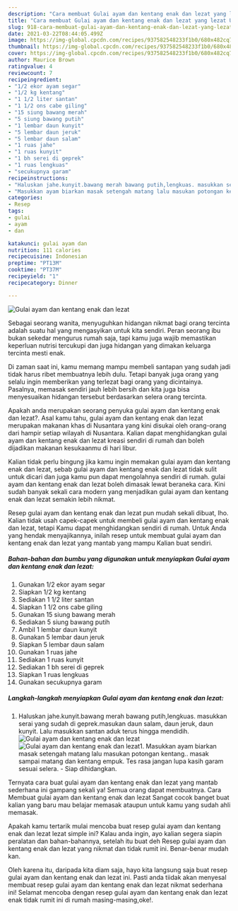 ```yaml
---
description: "Cara membuat Gulai ayam dan kentang enak dan lezat yang lezat Untuk Jualan"
title: "Cara membuat Gulai ayam dan kentang enak dan lezat yang lezat Untuk Jualan"
slug: 918-cara-membuat-gulai-ayam-dan-kentang-enak-dan-lezat-yang-lezat-untuk-jualan
date: 2021-03-22T08:44:05.499Z
image: https://img-global.cpcdn.com/recipes/937582548233f1b0/680x482cq70/gulai-ayam-dan-kentang-enak-dan-lezat-foto-resep-utama.jpg
thumbnail: https://img-global.cpcdn.com/recipes/937582548233f1b0/680x482cq70/gulai-ayam-dan-kentang-enak-dan-lezat-foto-resep-utama.jpg
cover: https://img-global.cpcdn.com/recipes/937582548233f1b0/680x482cq70/gulai-ayam-dan-kentang-enak-dan-lezat-foto-resep-utama.jpg
author: Maurice Brown
ratingvalue: 4
reviewcount: 7
recipeingredient:
- "1/2 ekor ayam segar"
- "1/2 kg kentang"
- "1 1/2 liter santan"
- "1 1/2 ons cabe giling"
- "15 siung bawang merah"
- "5 siung bawang putih"
- "1 lembar daun kunyit"
- "5 lembar daun jeruk"
- "5 lembar daun salam"
- "1 ruas jahe"
- "1 ruas kunyit"
- "1 bh serei di geprek"
- "1 ruas lengkuas"
- "secukupnya garam"
recipeinstructions:
- "Haluskan jahe.kunyit.bawang merah bawang putih,lengkuas. masukkan serai yang sudah di geprek.masukan daun salam, daun jeruk, daun kunyit. Lalu masukkan santan aduk terus hingga mendidih."
- "Masukkan ayam biarkan masak setengah matang lalu masukan potongan kentang.. masak sampai matang dan kentang empuk. Tes rasa jangan lupa kasih garam sesuai selera. Siap dihidangkan."
categories:
- Resep
tags:
- gulai
- ayam
- dan

katakunci: gulai ayam dan 
nutrition: 111 calories
recipecuisine: Indonesian
preptime: "PT13M"
cooktime: "PT37M"
recipeyield: "1"
recipecategory: Dinner

---
```



![Gulai ayam dan kentang enak dan lezat](https://img-global.cpcdn.com/recipes/937582548233f1b0/680x482cq70/gulai-ayam-dan-kentang-enak-dan-lezat-foto-resep-utama.jpg)

Sebagai seorang wanita, menyuguhkan hidangan nikmat bagi orang tercinta adalah suatu hal yang mengasyikan untuk kita sendiri. Peran seorang ibu bukan sekedar mengurus rumah saja, tapi kamu juga wajib memastikan keperluan nutrisi tercukupi dan juga hidangan yang dimakan keluarga tercinta mesti enak.

Di zaman  saat ini, kamu memang mampu membeli santapan yang sudah jadi tidak harus ribet membuatnya lebih dulu. Tetapi banyak juga orang yang selalu ingin memberikan yang terlezat bagi orang yang dicintainya. Pasalnya, memasak sendiri jauh lebih bersih dan kita juga bisa menyesuaikan hidangan tersebut berdasarkan selera orang tercinta. 



Apakah anda merupakan seorang penyuka gulai ayam dan kentang enak dan lezat?. Asal kamu tahu, gulai ayam dan kentang enak dan lezat merupakan makanan khas di Nusantara yang kini disukai oleh orang-orang dari hampir setiap wilayah di Nusantara. Kalian dapat menghidangkan gulai ayam dan kentang enak dan lezat kreasi sendiri di rumah dan boleh dijadikan makanan kesukaanmu di hari libur.

Kalian tidak perlu bingung jika kamu ingin memakan gulai ayam dan kentang enak dan lezat, sebab gulai ayam dan kentang enak dan lezat tidak sulit untuk dicari dan juga kamu pun dapat mengolahnya sendiri di rumah. gulai ayam dan kentang enak dan lezat boleh dimasak lewat beraneka cara. Kini sudah banyak sekali cara modern yang menjadikan gulai ayam dan kentang enak dan lezat semakin lebih nikmat.

Resep gulai ayam dan kentang enak dan lezat pun mudah sekali dibuat, lho. Kalian tidak usah capek-capek untuk membeli gulai ayam dan kentang enak dan lezat, tetapi Kamu dapat menghidangkan sendiri di rumah. Untuk Anda yang hendak menyajikannya, inilah resep untuk membuat gulai ayam dan kentang enak dan lezat yang mantab yang mampu Kalian buat sendiri.

<!--inarticleads1-->

##### Bahan-bahan dan bumbu yang digunakan untuk menyiapkan Gulai ayam dan kentang enak dan lezat:

1. Gunakan 1/2 ekor ayam segar
1. Siapkan 1/2 kg kentang
1. Sediakan 1 1/2 liter santan
1. Siapkan 1 1/2 ons cabe giling
1. Gunakan 15 siung bawang merah
1. Sediakan 5 siung bawang putih
1. Ambil 1 lembar daun kunyit
1. Gunakan 5 lembar daun jeruk
1. Siapkan 5 lembar daun salam
1. Gunakan 1 ruas jahe
1. Sediakan 1 ruas kunyit
1. Sediakan 1 bh serei di geprek
1. Siapkan 1 ruas lengkuas
1. Gunakan secukupnya garam




<!--inarticleads2-->

##### Langkah-langkah menyiapkan Gulai ayam dan kentang enak dan lezat:

1. Haluskan jahe.kunyit.bawang merah bawang putih,lengkuas. masukkan serai yang sudah di geprek.masukan daun salam, daun jeruk, daun kunyit. Lalu masukkan santan aduk terus hingga mendidih.
<img src="https://img-global.cpcdn.com/steps/917875f2fb0be878/160x128cq70/gulai-ayam-dan-kentang-enak-dan-lezat-langkah-memasak-1-foto.jpg" alt="Gulai ayam dan kentang enak dan lezat"><img src="https://img-global.cpcdn.com/steps/943554905df80777/160x128cq70/gulai-ayam-dan-kentang-enak-dan-lezat-langkah-memasak-1-foto.jpg" alt="Gulai ayam dan kentang enak dan lezat">1. Masukkan ayam biarkan masak setengah matang lalu masukan potongan kentang.. masak sampai matang dan kentang empuk. Tes rasa jangan lupa kasih garam sesuai selera. - Siap dihidangkan.




Ternyata cara buat gulai ayam dan kentang enak dan lezat yang mantab sederhana ini gampang sekali ya! Semua orang dapat membuatnya. Cara Membuat gulai ayam dan kentang enak dan lezat Sangat cocok banget buat kalian yang baru mau belajar memasak ataupun untuk kamu yang sudah ahli memasak.

Apakah kamu tertarik mulai mencoba buat resep gulai ayam dan kentang enak dan lezat lezat simple ini? Kalau anda ingin, ayo kalian segera siapin peralatan dan bahan-bahannya, setelah itu buat deh Resep gulai ayam dan kentang enak dan lezat yang nikmat dan tidak rumit ini. Benar-benar mudah kan. 

Oleh karena itu, daripada kita diam saja, hayo kita langsung saja buat resep gulai ayam dan kentang enak dan lezat ini. Pasti anda tiidak akan menyesal membuat resep gulai ayam dan kentang enak dan lezat nikmat sederhana ini! Selamat mencoba dengan resep gulai ayam dan kentang enak dan lezat enak tidak rumit ini di rumah masing-masing,oke!.

